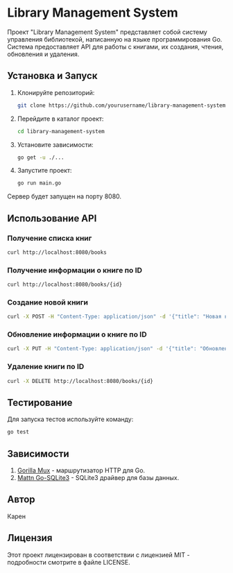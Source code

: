 # Library Management System

Проект "Library Management System" представляет собой систему управления библиотекой, написанную на языке программирования Go. Система предоставляет API для работы с книгами, их создания, чтения, обновления и удаления.

## Установка и Запуск

1. Клонируйте репозиторий:

   ```bash
   git clone https://github.com/yourusername/library-management-system.git
   ```
2. Перейдите в каталог проект:
    ```bash
    cd library-management-system
   ```
3. Установите зависимости:
    ```bash
    go get -u ./...
   ```
4. Запустите проект:
    ```bash
    go run main.go
   ```
Сервер будет запущен на порту 8080.

## Использование API

### Получение списка книг
```bash
curl http://localhost:8080/books 
```

### Получение информации о книге по ID
```bash
curl http://localhost:8080/books/{id}
```

### Создание новой книги
```bash
curl -X POST -H "Content-Type: application/json" -d '{"title": "Новая книга", "author": "Автор", "quantity": 10}' http://localhost:8080/books
```

### Обновление информации о книге по ID
```bash
curl -X PUT -H "Content-Type: application/json" -d '{"title": "Обновленная книга", "author": "Обновленный автор", "quantity": 15}' http://localhost:8080/books/{id}
```

### Удаление книги по ID
```bash
curl -X DELETE http://localhost:8080/books/{id}
```

## Тестирование
Для запуска тестов используйте команду:
```bash
go test
```

## Зависимости
1. [Gorilla Mux](https://github.com/gorilla/mux) - маршрутизатор HTTP для Go.
2. [Mattn Go-SQLite3](https://github.com/mattn/go-sqlite3) - SQLite3 драйвер для базы данных.

## Автор
Карен

## Лицензия
Этот проект лицензирован в соответствии с лицензией MIT - подробности смотрите в файле LICENSE.